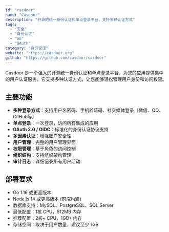 ```yaml
---
id: "casdoor"
name: "Casdoor"
description: "开源的统一身份认证和单点登录平台，支持多种认证方式"
tags:
  - "安全"
  - "身份认证"
  - "Go"
  - "OAuth"
category: "身份管理"
website: "https://casdoor.org"
github: "https://github.com/casdoor/casdoor"
---
```


Casdoor 是一个强大的开源统一身份认证和单点登录平台，为您的应用提供集中的用户认证服务。它支持多种认证方式，让您能够轻松管理用户身份和访问权限。

## 主要功能

- **多种登录方式**：支持用户名密码、手机验证码、社交媒体登录（微信、QQ、GitHub等）
- **单点登录**：一次登录，访问所有集成的应用
- **OAuth 2.0 / OIDC**：标准化的身份认证协议支持
- **多因素认证**：增强账户安全性
- **用户管理**：完整的用户管理界面
- **权限管理**：基于角色的访问控制
- **组织结构**：支持组织架构管理
- **审计日志**：详细记录所有用户活动

## 部署要求

- Go 1.16 或更高版本
- Node.js 14 或更高版本 (前端构建)
- 数据库支持：MySQL、PostgreSQL、SQL Server
- 最低配置：1核 CPU，512MB 内存
- 推荐配置：2核+ CPU，1GB+ 内存
- 存储空间：取决于用户数量，建议至少 1GB 